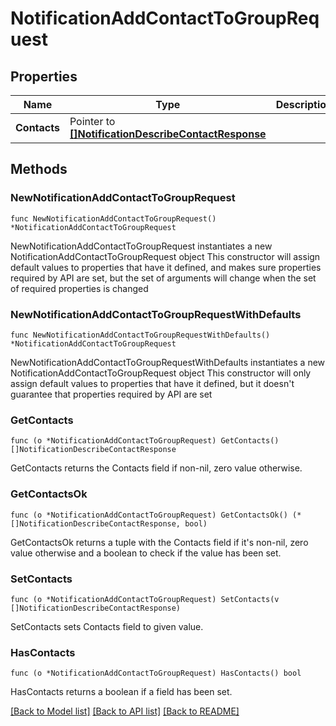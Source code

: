 # NotificationAddContactToGroupRequest

## Properties

Name | Type | Description | Notes
------------ | ------------- | ------------- | -------------
**Contacts** | Pointer to [**[]NotificationDescribeContactResponse**](NotificationDescribeContactResponse.md) |  | [optional] 

## Methods

### NewNotificationAddContactToGroupRequest

`func NewNotificationAddContactToGroupRequest() *NotificationAddContactToGroupRequest`

NewNotificationAddContactToGroupRequest instantiates a new NotificationAddContactToGroupRequest object
This constructor will assign default values to properties that have it defined,
and makes sure properties required by API are set, but the set of arguments
will change when the set of required properties is changed

### NewNotificationAddContactToGroupRequestWithDefaults

`func NewNotificationAddContactToGroupRequestWithDefaults() *NotificationAddContactToGroupRequest`

NewNotificationAddContactToGroupRequestWithDefaults instantiates a new NotificationAddContactToGroupRequest object
This constructor will only assign default values to properties that have it defined,
but it doesn't guarantee that properties required by API are set

### GetContacts

`func (o *NotificationAddContactToGroupRequest) GetContacts() []NotificationDescribeContactResponse`

GetContacts returns the Contacts field if non-nil, zero value otherwise.

### GetContactsOk

`func (o *NotificationAddContactToGroupRequest) GetContactsOk() (*[]NotificationDescribeContactResponse, bool)`

GetContactsOk returns a tuple with the Contacts field if it's non-nil, zero value otherwise
and a boolean to check if the value has been set.

### SetContacts

`func (o *NotificationAddContactToGroupRequest) SetContacts(v []NotificationDescribeContactResponse)`

SetContacts sets Contacts field to given value.

### HasContacts

`func (o *NotificationAddContactToGroupRequest) HasContacts() bool`

HasContacts returns a boolean if a field has been set.


[[Back to Model list]](../README.md#documentation-for-models) [[Back to API list]](../README.md#documentation-for-api-endpoints) [[Back to README]](../README.md)


